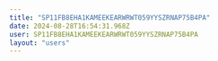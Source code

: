 ```yaml
---
title: "SP11FB8EHA1KAMEEKEARWRWT059YYSZRNAP75B4PA"
date: 2024-08-28T16:54:31.968Z
user: SP11FB8EHA1KAMEEKEARWRWT059YYSZRNAP75B4PA
layout: "users"
---
```

    